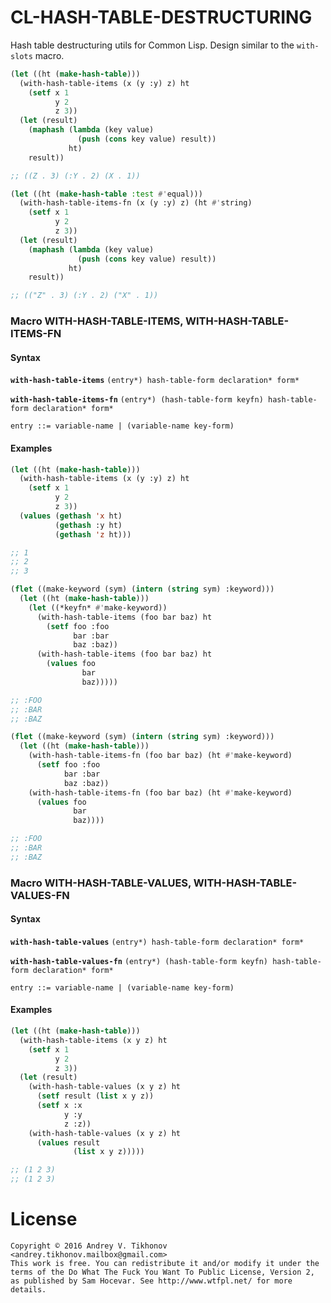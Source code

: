 # CL-HASH-TABLE-DESTRUCTURING
Hash table destructuring utils for Common Lisp. Design similar to the `with-slots` macro.
```lisp
(let ((ht (make-hash-table)))
  (with-hash-table-items (x (y :y) z) ht
    (setf x 1
          y 2
          z 3))
  (let (result)
    (maphash (lambda (key value)
               (push (cons key value) result))
             ht)
    result))

;; ((Z . 3) (:Y . 2) (X . 1))

(let ((ht (make-hash-table :test #'equal)))
  (with-hash-table-items-fn (x (y :y) z) (ht #'string)
    (setf x 1
          y 2
          z 3))
  (let (result)
    (maphash (lambda (key value)
               (push (cons key value) result))
             ht)
    result))

;; (("Z" . 3) (:Y . 2) ("X" . 1))
```

### Macro WITH-HASH-TABLE-ITEMS, WITH-HASH-TABLE-ITEMS-FN
#### Syntax

**`with-hash-table-items`** `(entry*) hash-table-form declaration* form*`

**`with-hash-table-items-fn`** `(entry*) (hash-table-form keyfn) hash-table-form declaration* form*`

`entry ::= variable-name | (variable-name key-form)`

#### Examples
```lisp
(let ((ht (make-hash-table)))
  (with-hash-table-items (x (y :y) z) ht
    (setf x 1
          y 2
          z 3))
  (values (gethash 'x ht)
          (gethash :y ht)
          (gethash 'z ht)))

;; 1
;; 2
;; 3
```

```lisp
(flet ((make-keyword (sym) (intern (string sym) :keyword)))
  (let ((ht (make-hash-table)))
    (let ((*keyfn* #'make-keyword))
      (with-hash-table-items (foo bar baz) ht
        (setf foo :foo
              bar :bar
              baz :baz))
      (with-hash-table-items (foo bar baz) ht
        (values foo
                bar
                baz)))))

;; :FOO
;; :BAR
;; :BAZ
```

```lisp
(flet ((make-keyword (sym) (intern (string sym) :keyword)))
  (let ((ht (make-hash-table)))
    (with-hash-table-items-fn (foo bar baz) (ht #'make-keyword)
      (setf foo :foo
            bar :bar
            baz :baz))
    (with-hash-table-items-fn (foo bar baz) (ht #'make-keyword)
      (values foo
              bar
              baz))))

;; :FOO
;; :BAR
;; :BAZ
```

### Macro WITH-HASH-TABLE-VALUES, WITH-HASH-TABLE-VALUES-FN
#### Syntax

**`with-hash-table-values`** `(entry*) hash-table-form declaration* form*`

**`with-hash-table-values-fn`** `(entry*) (hash-table-form keyfn) hash-table-form declaration* form*`

`entry ::= variable-name | (variable-name key-form)`

#### Examples

```lisp
(let ((ht (make-hash-table)))
  (with-hash-table-items (x y z) ht
    (setf x 1
          y 2
          z 3))
  (let (result)
    (with-hash-table-values (x y z) ht
      (setf result (list x y z))
      (setf x :x
            y :y
            z :z))
    (with-hash-table-values (x y z) ht
      (values result
              (list x y z)))))

;; (1 2 3)
;; (1 2 3)
```

# License
```
Copyright © 2016 Andrey V. Tikhonov <andrey.tikhonov.mailbox@gmail.com>
This work is free. You can redistribute it and/or modify it under the
terms of the Do What The Fuck You Want To Public License, Version 2,
as published by Sam Hocevar. See http://www.wtfpl.net/ for more details.
```
